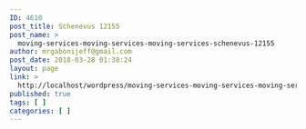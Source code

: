 ```yaml
---
ID: 4610
post_title: Schenevus 12155
post_name: >
  moving-services-moving-services-moving-services-schenevus-12155
author: mrgabonijeff@gmail.com
post_date: 2018-03-28 01:38:24
layout: page
link: >
  http://localhost/wordpress/moving-services-moving-services-moving-services-schenevus-12155/
published: true
tags: [ ]
categories: [ ]
---
```

